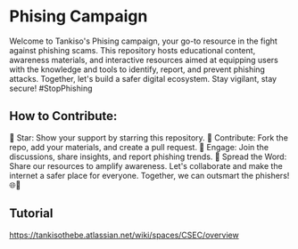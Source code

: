 # Phising Campaign
Welcome to Tankiso's Phising campaign, your go-to resource in the fight against phishing scams. This repository hosts educational content, awareness materials, and interactive resources aimed at equipping users with the knowledge and tools to identify, report, and prevent phishing attacks. Together, let's build a safer digital ecosystem. Stay vigilant, stay secure! #StopPhishing

## How to Contribute:

🌟 Star: Show your support by starring this repository.
🐛 Contribute: Fork the repo, add your materials, and create a pull request.
💬 Engage: Join the discussions, share insights, and report phishing trends.
🚀 Spread the Word: Share our resources to amplify awareness.
Let's collaborate and make the internet a safer place for everyone. Together, we can outsmart the phishers! 🌐🔐

## Tutorial

https://tankisothebe.atlassian.net/wiki/spaces/CSEC/overview
